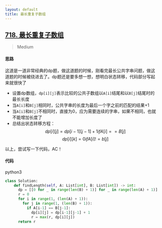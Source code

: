 ```yaml
---
layout: default
title: 最长重复子数组
---
```


## [718\. 最长重复子数组](https://leetcode-cn.com/problems/maximum-length-of-repeated-subarray/)

> Medium

#### 思路

这道是一道非常经典的dp题，做这道题的时候，刚看完最长公共字串问题，做这道题的时候被绕进去了。dp题还是要多想一想，想明白状态转移，代码部分写起来就很快了

* 设置dp数组，`dp[i][j]`表示比较的公共子数组以`A[i]`结尾和以`B[j]`结尾时的最长长度
* 当`A[i]`和`B[j]`相同时，公共字串的长度为最后一个字之前的匹配的结果+1
* 当`A[i]`和`B[j]`不相同时，直接为0，应为需要连续的字串，如果不相同，也就不能增加长度了
* 总结出状态转移方程：
$$dp[i][j] = dp[i-1][j-1] + 1 if A[i] == B[j]$$
$$dp[i][k] = 0 if A[i] != b[j]$$

以上，尝试写一下代码，AC！

#### 代码
python3
```python
class Solution:
    def findLength(self, A: List[int], B: List[int]) -> int:
      dp = [[0 for _ in range(len(B) + 1)] for _ in range(len(A) + 1)]
      r = 0
      for i in range(1, (len(A) + 1)):
        for j in range(1, (len(B) + 1)):
          if A[i-1] == B[j-1]:
            dp[i][j] = dp[i-1][j-1] + 1
            r = max(r, dp[i][j])
      return r
```